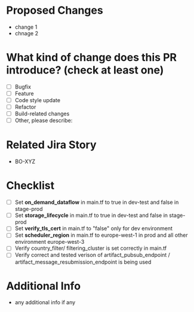 # Proposed Changes
- change 1
- chnage 2

# What kind of change does this PR introduce? (check at least one)
- [ ] Bugfix
- [ ] Feature
- [ ] Code style update
- [ ] Refactor
- [ ] Build-related changes
- [ ] Other, please describe:

# Related Jira Story
- BO-XYZ


# Checklist
- [ ] Set **on_demand_dataflow** in main.tf to true in dev-test and false in stage-prod 
- [ ] Set **storage_lifecycle** in main.tf to true in dev-test and false in stage-prod 
- [ ] Set **verify_tls_cert**  in main.tf to "false" only for dev environment
- [ ] Set **scheduler_region**  in main.tf to europe-west-1 in prod and all other environment europe-west-3
- [ ] Verify country_filter/ filtering_cluster is set correctly in main.tf
- [ ] Verify correct and tested verison of artifact_pubsub_endpoint / artifact_message_resubmission_endpoint is being used

# Additional Info
- any additional info if any 
